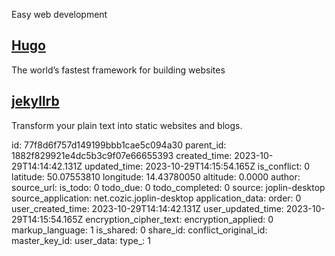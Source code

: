 Easy web development

## [Hugo](https://gohugo.io/)
The world’s fastest framework for building websites

## [jekyllrb](https://jekyllrb.com/)
Transform your plain text into static websites and blogs.

id: 77f8d6f757d149199bbb1cae5c094a30
parent_id: 1882f829921e4dc5b3c9f07e66655393
created_time: 2023-10-29T14:14:42.131Z
updated_time: 2023-10-29T14:15:54.165Z
is_conflict: 0
latitude: 50.07553810
longitude: 14.43780050
altitude: 0.0000
author: 
source_url: 
is_todo: 0
todo_due: 0
todo_completed: 0
source: joplin-desktop
source_application: net.cozic.joplin-desktop
application_data: 
order: 0
user_created_time: 2023-10-29T14:14:42.131Z
user_updated_time: 2023-10-29T14:15:54.165Z
encryption_cipher_text: 
encryption_applied: 0
markup_language: 1
is_shared: 0
share_id: 
conflict_original_id: 
master_key_id: 
user_data: 
type_: 1